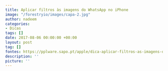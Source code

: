 ```yaml
---
title: Aplicar filtros às imagens do WhatsApp no iPhone
image: "/forestryio/images/capa-2.jpg"
author: nadeem
categories:
- Dicas
tags: []
date: 2017-08-06 00:00:00 +00:00
layout: post
tag: []
fontes: https://pplware.sapo.pt/apple/dica-aplicar-filtros-as-imagens-do-whatsapp-no-iphone/
description: ''
picture: ''
---
```

